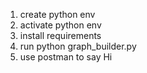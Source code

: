 1. create python env
2. activate python env
3. install requirements
4. run python graph_builder.py
5. use postman to say Hi
